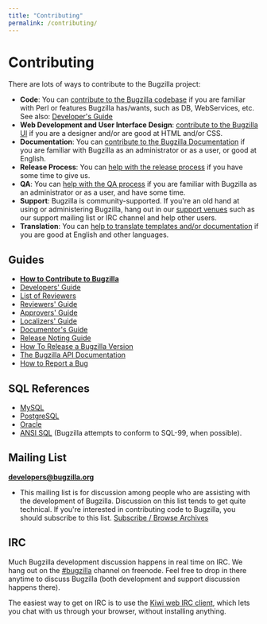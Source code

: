 ```yaml
---
title: "Contributing"
permalink: /contributing/
---
```

# Contributing

There are lots of ways to contribute to the Bugzilla project:

*   **Code**: You can [contribute to the Bugzilla codebase](https://wiki.mozilla.org/Bugzilla:Developers) if you are familiar with Perl or features Bugzilla has/wants, such as DB, WebServices, etc. See also: [Developer's Guide](/contributing/developer.html)
*   **Web Development and User Interface Design**: [contribute to the Bugzilla UI](/contributing/developer.html) if you are a designer and/or are good at HTML and/or CSS.
*   **Documentation**: You can [contribute to the Bugzilla Documentation](http://bugzilla.readthedocs.org/en/latest/style.html) if you are familiar with Bugzilla as an administrator or as a user, or good at English.
*   **Release Process**: You can [help with the release process](https://wiki.mozilla.org/Bugzilla:Release_Process) if you have some time to give us.
*   **QA**: You can [help with the QA process](https://wiki.mozilla.org/Bugzilla:QA) if you are familiar with Bugzilla as an administrator or as a user, and have some time.
*   **Support**: Bugzilla is community-supported. If you're an old hand at using or administering Bugzilla, hang out in our [support venues](/support/) such as our support mailing list or IRC channel and help other users.
*   **Translation**: You can [help to translate templates and/or documentation](http://bugzilla.readthedocs.org/en/latest/localizing/index.html) if you are good at English and other languages.

## Guides

  - [**How to Contribute to
    Bugzilla**](https://wiki.mozilla.org/Bugzilla:Developers)
  - [Developers' Guide](/contributing/developer.html)
  - [List of Reviewers](/contributing/reviewer-list.html)
  - [Reviewers' Guide](/contributing/reviewer.html)
  - [Approvers' Guide](/contributing/approver.html)
  - [Localizers'
    Guide](http://bugzilla.readthedocs.org/en/latest/localizing/index.html)
  - [Documentor's
    Guide](http://bugzilla.readthedocs.org/en/latest/style.html)
  - [Release Noting Guide](/contributing/releasenote.html)
  - [How To Release a Bugzilla
    Version](https://wiki.mozilla.org/Bugzilla:Release_Process)
  - [The Bugzilla API Documentation](https://bugzilla.readthedocs.io/en/5.0/api/)
  - [How to Report a Bug](/contributing/reporting_bugs.html)

## SQL References

  - [MySQL](https://dev.mysql.com/doc/)
  - [PostgreSQL](http://www.postgresql.org/docs/)
  - [Oracle](http://www.oracle.com/technology/documentation/database.html)
  - [ANSI SQL](http://savage.net.au/SQL/) (Bugzilla attempts to conform
    to SQL-99, when possible).

## Mailing List

**[developers@bugzilla.org](https://lists.bugzilla.org/cgi-bin/mj_wwwusr?func=lists-long-full&extra=developers)**
- This mailing list is for discussion among people who are assisting
with the development of Bugzilla. Discussion on this list tends to get
quite technical. If you're interested in contributing code to Bugzilla,
you should subscribe to this list. [Subscribe / Browse
Archives](https://lists.bugzilla.org/cgi-bin/mj_wwwusr?func=lists-long-full&extra=developers)

## IRC

Much Bugzilla development discussion happens in real time on IRC. We
hang out on the [\#bugzilla](ircs://chat.freenode.net/bugzilla) channel
on freenode. Feel free to drop in there anytime to discuss Bugzilla
(both development and support discussion happens there).

The easiest way to get on IRC is to use the [Kiwi web IRC
client](https://kiwiirc.com/client/chat.freenode.net#bugzilla), which
lets you chat with us through your browser, without installing anything.
